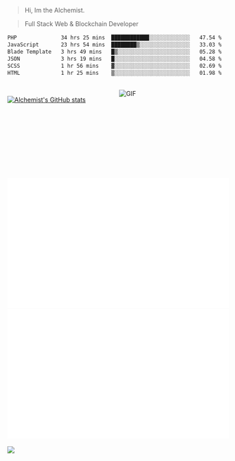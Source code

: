 > Hi, Im the Alchemist.

> Full Stack Web & Blockchain Developer


<!--START_SECTION:waka-->

```text
PHP              34 hrs 25 mins  ████████████░░░░░░░░░░░░░   47.54 %
JavaScript       23 hrs 54 mins  ████████▒░░░░░░░░░░░░░░░░   33.03 %
Blade Template   3 hrs 49 mins   █▒░░░░░░░░░░░░░░░░░░░░░░░   05.28 %
JSON             3 hrs 19 mins   █░░░░░░░░░░░░░░░░░░░░░░░░   04.58 %
SCSS             1 hr 56 mins    ▓░░░░░░░░░░░░░░░░░░░░░░░░   02.69 %
HTML             1 hr 25 mins    ▒░░░░░░░░░░░░░░░░░░░░░░░░   01.98 %
```

<!--END_SECTION:waka-->


<br />

<img align="right" alt="GIF" src="https://user-images.githubusercontent.com/5355808/139111924-210cc6fa-9fb1-4dac-929d-6324a5836a92.gif" width="250" height="200" />

[![Alchemist's GitHub stats](https://github-readme-stats.vercel.app/api?username=DrMaxis&show_icons=true&theme=outrun&count_private=true)](#)

![](https://raw.githubusercontent.com/DrMaxis/github-stats-transparent/output/generated/overview.svg)
![](https://raw.githubusercontent.com/DrMaxis/github-stats-transparent/output/generated/languages.svg)

 
<a href="https://count.getloli.com/"><img src="https://count.getloli.com/get/@:maxis-the-alchemist?theme=rule34"></a>
<!-- https://count.getloli.com/get/@alchemist?theme=rule34 -->
<br>


